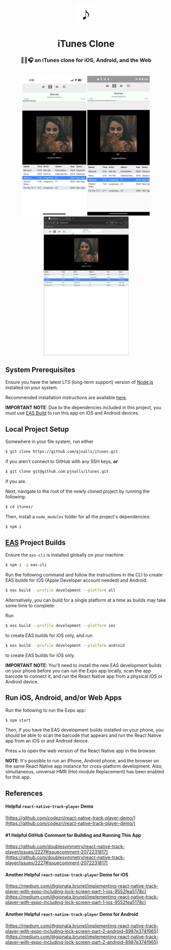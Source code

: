<div align="center">
  <img alt="icon" src="./assets/itunes.avif" width="64">
</div>

<h1 align="center"> 
  iTunes Clone
</h1>

<h3 align="center">
  🍎🎵🎧 an iTunes clone for iOS, Android, and the Web
</h3>

<br/>

<div align="center">
  <img alt="iPhone demo image" src="./assets/preview/ios.avif" width="200px">
  <img alt="Android-phone demo image" src="./assets/preview/android.avif" width="195px">
  <img alt="Web demo image" src="./assets/preview/desktop.avif" width="265px">
</div>

## System Prerequisites

Ensure you have the latest LTS (long-term support) version of [Node.js](https://nodejs.org/) installed on your system.

Recommended installation instructions are available [here](https://nodejs.org/en/download/package-manager).

**IMPORTANT NOTE**: Due to the dependencies included in this project, you _must_ use [EAS Build](https://docs.expo.dev/build/introduction/) to run this app on iOS and Android devices.

## Local Project Setup

Somewhere in your file system, run either

```bash
$ git clone https://github.com/pjnalls/itunes.git
```

if you aren't connect to GitHub with any SSH keys, **_or_**

```bash
$ git clone git@github.com:pjnalls/itunes.git
```

if you are.

Next, navigate to the root of the newly cloned project by running the following:

```bash
$ cd itunes/
```

Then, install a `node_modules` folder for all the project's dependencies:

```bash
$ npm i
```

## [EAS](https://docs.expo.dev/build/introduction/) Project Builds

Ensure the `eas-cli` is installed globally on your machine:

```bash
$ npm i -g eas-cli
```

Run the following command and follow the instructions in the CLI to create EAS builds for iOS (Apple Developer account needed) and Android:

```bash
$ eas build --profile development --platform all
```

Alternatively, you can build for a single platform at a time as builds may take some time to complete:

Run

```bash
$ eas build --profile development --platform ios
```

to create EAS builds for iOS only, and run

```bash
$ eas build --profile development --platform android
```

to create EAS builds for iOS only.

**IMPORTANT NOTE**: You'll need to install the new EAS development builds on your phone before you can run the Expo app locally, scan the app barcode to connect it, and run the React Native app from a physical iOS or Android device.

## Run iOS, Android, and/or Web Apps

Run the following to run the Expo app:

```bash
$ npm start
```

Then, if you have the EAS development builds installed on your phone, you should be able to scan the barcode that appears and run the React Native app from an iOS or and Android device.

Press `w` to open the web version of the React Native app in the browser.

**NOTE**: It's possible to run an iPhone, Android phone, and the browser on the same React Native app instance for cross-platform development. Also, simultaneous, universal HMR (Hot-module Replacement) has been enabled for this app.

## References

#### Helpful `react-native-track-player` Demo

[https://github.com/codezri/react-native-track-player-demo/](https://github.com/codezri/react-native-track-player-demo/)

#### #1 Helpful GitHub Comment for Building and Running This App

[https://github.com/doublesymmetry/react-native-track-player/issues/2227#issuecomment-2072231817](https://github.com/doublesymmetry/react-native-track-player/issues/2227#issuecomment-2072231817)

#### Another Helpful `react-native-track-player` Demo for iOS

[https://medium.com/@gionata.brunel/implementing-react-native-track-player-with-expo-including-lock-screen-part-1-ios-9552fea5178c](https://medium.com/@gionata.brunel/implementing-react-native-track-player-with-expo-including-lock-screen-part-1-ios-9552fea5178c)

#### Another Helpful `react-native-track-player` Demo for Android

[https://medium.com/@gionata.brunel/implementing-react-native-track-player-with-expo-including-lock-screen-part-2-android-8987e374f965](https://medium.com/@gionata.brunel/implementing-react-native-track-player-with-expo-including-lock-screen-part-2-android-8987e374f965)
